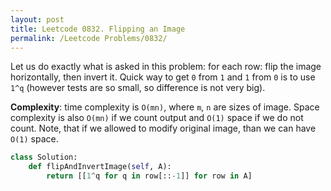```yaml
---
layout: post
title: Leetcode 0832. Flipping an Image
permalink: /Leetcode Problems/0832/
---
```


Let us do exactly what is asked in this problem: for each row: flip the image horizontally, then invert it. Quick way to get `0` from `1` and `1` from `0` is to use `1^q` (however tests are so small, so difference is not very big).

**Complexity**: time complexity is `O(mn)`, where `m`, `n` are sizes of image. Space complexity is also `O(mn)` if we count output and `O(1)` space if we do not count. Note, that if we allowed to modify original image, than we can have `O(1)` space.

```python
class Solution:
    def flipAndInvertImage(self, A):
        return [[1^q for q in row[::-1]] for row in A]
```